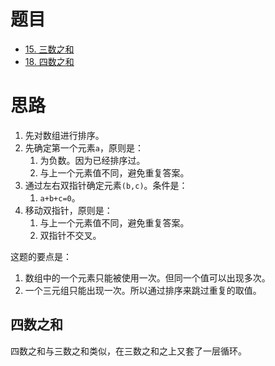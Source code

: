
# 题目

- [15. 三数之和](https://leetcode.cn/problems/3sum/)
- [18. 四数之和](https://leetcode.cn/problems/4sum/)
# 思路

1. 先对数组进行排序。
2. 先确定第一个元素`a`，原则是：
	1. 为负数。因为已经排序过。
	2. 与上一个元素值不同，避免重复答案。
3. 通过左右双指针确定元素`(b,c)`。条件是：
	1. `a+b+c=0`。
4. 移动双指针，原则是：
	1. 与上一个元素值不同，避免重复答案。
	2. 双指针不交叉。

这题的要点是：
1. 数组中的一个元素只能被使用一次。但同一个值可以出现多次。
2. 一个三元组只能出现一次。所以通过排序来跳过重复的取值。

## 四数之和

四数之和与三数之和类似，在三数之和之上又套了一层循环。